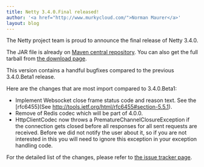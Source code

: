 ```yaml
---
title: Netty 3.4.0.Final released!
author: '<a href="http://www.murkycloud.com/">Norman Maurer</a>'
layout: blog
---
```


The Netty project team is proud to announce the final release of Netty 3.4.0.


The JAR file is already on [Maven central repository](http://search.maven.org/#artifactdetails|io.netty|netty|3.4.0.Final|bundle). You can also get the full tarball from [the download page](/downloads/).

This version contains a handful bugfixes compared to the previous 3.4.0.Beta1 release. 

Here are the changes that are most import compared to 3.4.0.Beta1:

* Implement Websocket close frame status code and reason text. See the [rfc6455](See http://tools.ietf.org/html/rfc6455#section-5.5.1).
* Remove of Redis codec which will be part of 4.0.0.
* HttpClientCodec now throws a PrematureChannelClosureException if the connection gets closed before all responses for all sent requests are received. Before we did not notify the user about it, so if you are not interested in this you will need to ignore this exception in your exception handling code.


For the detailed list of the changes, please refer to [the issue tracker page](https://github.com/netty/netty/issues?sort=created&direction=desc&state=closed&page=1&milestone=7).

